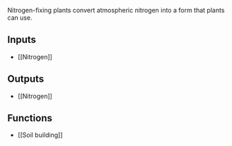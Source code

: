 Nitrogen-fixing plants convert atmospheric nitrogen into a form that plants can use.

## Inputs
- [[Nitrogen]]
## Outputs
- [[Nitrogen]]
## Functions
- [[Soil building]]